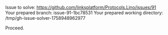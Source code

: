 Issue to solve: https://github.com/linksplatform/Protocols.Lino/issues/91
Your prepared branch: issue-91-1bc78531
Your prepared working directory: /tmp/gh-issue-solver-1758948962977

Proceed.